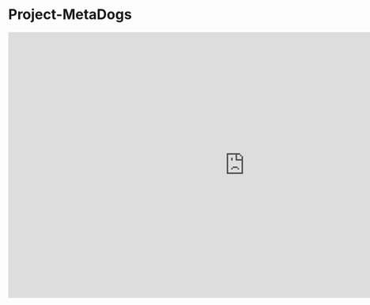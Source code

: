 # Project-MetaDogs
<iframe width="956" height="538" src="https://www.youtube.com/embed/stI5Q09BKZo" title="[ MetaDogs ] 캡스톤 제출용 플레이 영상" frameborder="0" allow="accelerometer; autoplay; clipboard-write; encrypted-media; gyroscope; picture-in-picture; web-share" allowfullscreen></iframe>
